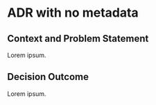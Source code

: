 # ADR with no metadata

## Context and Problem Statement

Lorem ipsum.

## Decision Outcome

Lorem ipsum.

